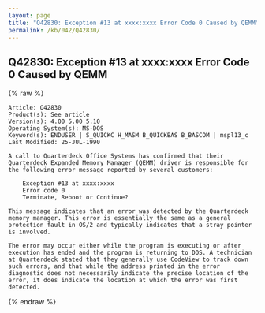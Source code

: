 ```yaml
---
layout: page
title: "Q42830: Exception #13 at xxxx:xxxx Error Code 0 Caused by QEMM"
permalink: /kb/042/Q42830/
---
```


## Q42830: Exception #13 at xxxx:xxxx Error Code 0 Caused by QEMM

{% raw %}

	Article: Q42830
	Product(s): See article
	Version(s): 4.00 5.00 5.10
	Operating System(s): MS-DOS
	Keyword(s): ENDUSER | S_QUICKC H_MASM B_QUICKBAS B_BASCOM | mspl13_c
	Last Modified: 25-JUL-1990
	
	A call to Quarterdeck Office Systems has confirmed that their
	Quarterdeck Expanded Memory Manager (QEMM) driver is responsible for
	the following error message reported by several customers:
	
	    Exception #13 at xxxx:xxxx
	    Error code 0
	    Terminate, Reboot or Continue?
	
	This message indicates that an error was detected by the Quarterdeck
	memory manager. This error is essentially the same as a general
	protection fault in OS/2 and typically indicates that a stray pointer
	is involved.
	
	The error may occur either while the program is executing or after
	execution has ended and the program is returning to DOS. A technician
	at Quarterdeck stated that they generally use CodeView to track down
	such errors, and that while the address printed in the error
	diagnostic does not necessarily indicate the precise location of the
	error, it does indicate the location at which the error was first
	detected.

{% endraw %}
